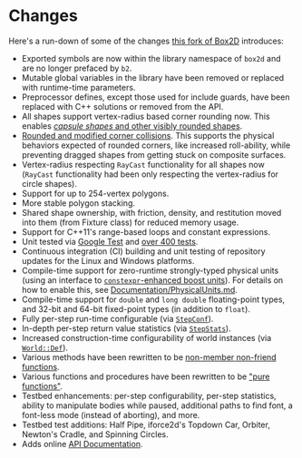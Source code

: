 # Changes

Here's a run-down of some of the changes
[this fork of Box2D](https://github.com/louis-langholtz/Box2D) introduces:
- Exported symbols are now within the library namespace of `box2d` and are no
  longer prefaced by `b2`.
- Mutable global variables in the library have been removed or replaced with
  runtime-time parameters.
- Preprocessor defines, except those used for include guards, have been
  replaced with C++ solutions or removed from the API.
- All shapes support vertex-radius based corner rounding now. This enables
  [*capsule shapes* and other visibly rounded shapes](https://github.com/louis-langholtz/Box2D/blob/dev/Box2D/Documentation/images/RoundedCornerShapes.png).
- [Rounded and modified corner collisions](https://github.com/louis-langholtz/Box2D/blob/dev/Box2D/Documentation/CollisionHandlng.md).
  This supports the physical behaviors expected of rounded corners, like
  increased roll-ability, while preventing dragged shapes from getting stuck
  on composite surfaces.
- Vertex-radius respecting `RayCast` functionality for all shapes now
  (`RayCast` functionality had been only respecting the vertex-radius for
  circle shapes).
- Support for up to 254-vertex polygons.
- More stable polygon stacking.
- Shared shape ownership, with friction, density, and restitution moved into
  them (from Fixture class) for reduced memory usage.
- Support for C++11's range-based loops and constant expressions.
- Unit tested via [Google Test](https://github.com/google/googletest/tree/aa148eb2b7f70ede0eb10de34b6254826bfb34f4)
  and [over 400 tests](https://github.com/louis-langholtz/Box2D/tree/dev/Box2D/UnitTests).
- Continuous integration (CI) building and unit testing of repository updates
  for the Linux and Windows platforms.
- Compile-time support for zero-runtime strongly-typed physical units (using an
  interface to [`constexpr`-enhanced boost units](https://github.com/louis-langholtz/units)).
  For details on how to enable this, see
  [Documentation/PhysicalUnits.md](https://github.com/louis-langholtz/Box2D/blob/dev/Box2D/Documentation/PhysicalUnits.md).
- Compile-time support for `double` and `long double` floating-point types, and
  32-bit and 64-bit fixed-point types (in addition to `float`).
- Fully per-step run-time configurable (via
  [`StepConf`](https://github.com/louis-langholtz/Box2D/blob/dev/Box2D/Box2D/Dynamics/StepConf.hpp)).
- In-depth per-step return value statistics (via
  [`StepStats`](https://github.com/louis-langholtz/Box2D/blob/dev/Box2D/Box2D/Dynamics/StepStats.hpp)).
- Increased construction-time configurability of world instances (via
  [`World::Def`](https://github.com/louis-langholtz/Box2D/blob/dev/Box2D/Box2D/Dynamics/World.hpp#L107)).
- Various methods have been rewritten to be
  [non-member non-friend functions](http://www.drdobbs.com/cpp/how-non-member-functions-improve-encapsu/184401197).
- Various functions and procedures have been rewritten to be
  ["pure functions"](https://en.wikipedia.org/wiki/Pure_function).
- Testbed enhancements: per-step configurability, per-step statistics, ability
  to manipulate bodies while paused, additional paths to find font, a font-less
  mode (instead of aborting), and more.
- Testbed test additions: Half Pipe, iforce2d's Topdown Car, Orbiter, Newton's
  Cradle, and Spinning Circles.
- Adds online [API Documentation](http://louis-langholtz.github.io/Box2D/API/index.html).

